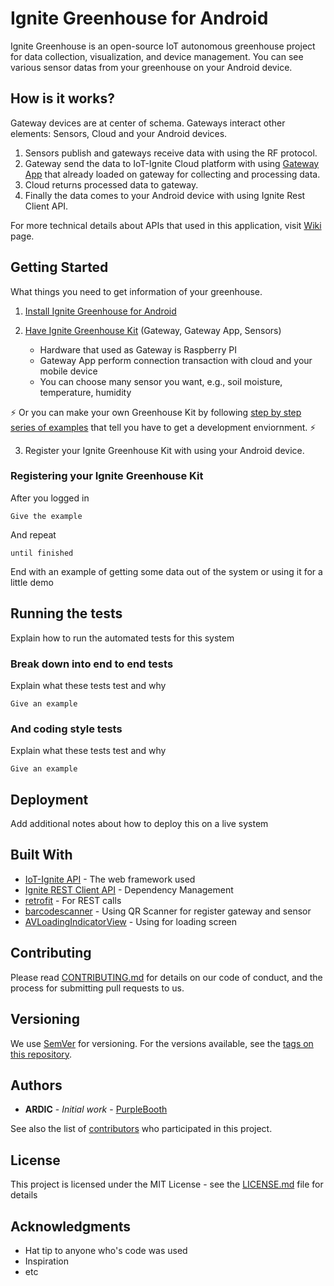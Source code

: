 # Ignite Greenhouse for Android
Ignite Greenhouse is an open-source IoT autonomous greenhouse project for data collection, visualization, and device management. You can see various sensor datas from your greenhouse on your Android device.

## How is it works?

Gateway devices are at center of schema. Gateways interact other elements: Sensors, Cloud and your Android devices.

1. Sensors publish and gateways receive data with using the RF protocol. 
2. Gateway send the data to IoT-Ignite Cloud platform with using [Gateway App](https://github.com/freeloki/GreenhousePrivate/wiki) that already loaded on gateway for collecting and processing data.
3. Cloud returns processed data to gateway. 
4. Finally the data comes to your Android device with using Ignite Rest Client API.

For more technical details about APIs that used in this application, visit [Wiki](https://github.com/freeloki/GreenhousePrivate/wiki) page.

## Getting Started

What things you need to get information of your greenhouse.

1. [Install Ignite Greenhouse for Android](https://play.google.com/store/apps/details?id=com.ardic.android.kuuklaparentalcontrol)

2. [Have Ignite Greenhouse Kit](https://www.iot-ignite.com/) (Gateway, Gateway App, Sensors)

   * Hardware that used as Gateway is Raspberry PI
   * Gateway App perform connection transaction with cloud and your mobile device
   * You can choose many sensor you want, e.g., soil moisture, temperature, humidity
   
  :zap: Or you can make your own Greenhouse Kit by following [step by step series of examples](www.iot-ignite.com) that tell you have to get a development enviornment. :zap:
   
3. Register your Ignite Greenhouse Kit with using your Android device.

### Registering your Ignite Greenhouse Kit

After you logged in 

```
Give the example
```

And repeat

```
until finished
```

End with an example of getting some data out of the system or using it for a little demo

## Running the tests

Explain how to run the automated tests for this system

### Break down into end to end tests

Explain what these tests test and why

```
Give an example
```

### And coding style tests

Explain what these tests test and why

```
Give an example
```

## Deployment

Add additional notes about how to deploy this on a live system

## Built With

* [IoT-Ignite API](http://www.dropwizard.io/1.0.2/docs/) - The web framework used
* [Ignite REST Client API](https://maven.apache.org/) - Dependency Management
* [retrofit](http://square.github.io/retrofit/) - For REST calls
* [barcodescanner](https://github.com/dm77/barcodescanner) - Using QR Scanner for register gateway and sensor
* [AVLoadingIndicatorView](https://github.com/81813780/AVLoadingIndicatorView) - Using for loading screen

## Contributing

Please read [CONTRIBUTING.md](https://gist.github.com/PurpleBooth/b24679402957c63ec426) for details on our code of conduct, and the process for submitting pull requests to us.

## Versioning

We use [SemVer](http://semver.org/) for versioning. For the versions available, see the [tags on this repository](https://github.com/your/project/tags). 

## Authors

* **ARDIC** - *Initial work* - [PurpleBooth](https://github.com/PurpleBooth)

See also the list of [contributors](https://github.com/your/project/contributors) who participated in this project.

## License

This project is licensed under the MIT License - see the [LICENSE.md](LICENSE.md) file for details

## Acknowledgments

* Hat tip to anyone who's code was used
* Inspiration
* etc

